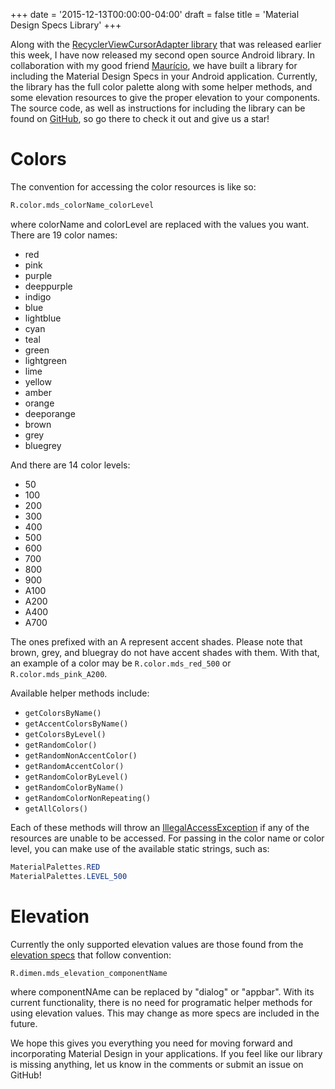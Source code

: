 +++
date = '2015-12-13T00:00:00-04:00'
draft = false
title = 'Material Design Specs Library'
+++

Along with the [RecyclerViewCursorAdapter library](http://androidessence.com/recyclerview-cursoradapter-library/) that was released earlier this week, I have now released my second open source Android library. In collaboration with my good friend [Maurício](https://github.com/Mauker1), we have built a library for including the Material Design Specs in your Android application. Currently, the library has the full color palette along with some helper methods, and some elevation resources to give the proper elevation to your components. The source code, as well as instructions for including the library can be found on [GitHub](https://github.com/androidessence/MaterialDesignSpecs), so go there to check it out and give us a star!

<!--more-->

# Colors

The convention for accessing the color resources is like so:

```xml
R.color.mds_colorName_colorLevel
```

where colorName and colorLevel are replaced with the values you want. There are 19 color names:

* red
* pink
* purple
* deeppurple
* indigo
* blue
* lightblue
* cyan
* teal
* green
* lightgreen
* lime
* yellow
* amber
* orange
* deeporange
* brown
* grey
* bluegrey

And there are 14 color levels:

* 50
* 100
* 200
* 300
* 400
* 500
* 600
* 700
* 800
* 900
* A100
* A200
* A400
* A700

The ones prefixed with an A represent accent shades. Please note that brown, grey, and bluegray do not have accent shades with them. With that, an example of a color may be `R.color.mds_red_500` or `R.color.mds_pink_A200`.

Available helper methods include:

* `getColorsByName()`
* `getAccentColorsByName()`
* `getColorsByLevel()`
* `getRandomColor()`
* `getRandomNonAccentColor()`
* `getRandomAccentColor()`
* `getRandomColorByLevel()`
* `getRandomColorByName()`
* `getRandomColorNonRepeating()`
* `getAllColors()`

Each of these methods will throw an [IllegalAccessException](http://developer.android.com/intl/pt-br/reference/java/lang/IllegalAccessException.html) if any of the resources are unable to be accessed. For passing in the color name or color level, you can make use of the available static strings, such as:

```java
MaterialPalettes.RED
MaterialPalettes.LEVEL_500
```

# Elevation

Currently the only supported elevation values are those found from the [elevation specs](https://www.google.com/design/spec/what-is-material/elevation-shadows.html#elevation-shadows-elevation-android) that follow convention:

```xml
R.dimen.mds_elevation_componentName
```

where componentNAme can be replaced by "dialog" or "appbar". With its current functionality, there is no need for programatic helper methods for using elevation values. This may change as more specs are included in the future.

We hope this gives you everything you need for moving forward and incorporating Material Design in your applications. If you feel like our library is missing anything, let us know in the comments or submit an issue on GitHub!